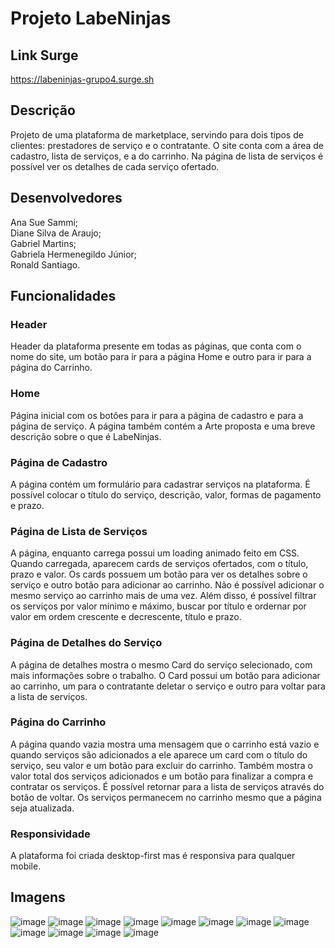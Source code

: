 # Projeto LabeNinjas

## Link Surge
https://labeninjas-grupo4.surge.sh

## Descrição
Projeto de uma plataforma de marketplace, servindo para dois tipos de clientes: prestadores de serviço e o contratante.
O site conta com a área de cadastro, lista de serviços, e a do carrinho. 
Na página de lista de serviços é possível ver os detalhes de cada serviço ofertado.

## Desenvolvedores
Ana Sue Sammi; <br/>
Diane Silva de Araujo; <br/>
Gabriel Martins; <br/>
Gabriela Hermenegildo Júnior; <br/>
Ronald Santiago.

## Funcionalidades

### Header
Header da plataforma presente em todas as páginas, que conta com o nome do site, um botão para ir para a página Home e outro para ir para a página do Carrinho.

### Home
Página inicial com os botões para ir para a página de cadastro e para a página de serviço. 
A página também contém a Arte proposta e uma breve descrição sobre o que é LabeNinjas.

### Página de Cadastro
A página contém um formulário para cadastrar serviços na plataforma. 
É possível colocar o título do serviço, descrição, valor, formas de pagamento e prazo.

### Página de Lista de Serviços
A página, enquanto carrega possui um loading animado feito em CSS. Quando carregada, aparecem cards de serviços ofertados, com o título, prazo e valor. Os cards possuem um botão para ver os detalhes sobre o serviço e outro botão para adicionar ao carrinho. Não é possível adicionar o mesmo serviço ao carrinho mais de uma vez.
Além disso, é possível filtrar os serviços por valor mínimo e máximo, buscar por título e ordernar por valor em ordem crescente e decrescente, título e prazo. 

### Página de Detalhes do Serviço
A página de detalhes mostra o mesmo Card do serviço selecionado, com mais informações sobre o trabalho. O Card possui um botão para adicionar ao carrinho, um para o contratante deletar o serviço e outro para voltar para a lista de serviços.

### Página do Carrinho
A página quando vazia mostra uma mensagem que o carrinho está vazio e quando serviços são adicionados a ele aparece um card com o título do serviço, seu valor e um botão para excluir do carrinho. Também mostra o valor total dos serviços adicionados e um botão para finalizar a compra e contratar os serviços. É possível retornar para a lista de serviços através do botão de voltar.
Os serviços permanecem no carrinho mesmo que a página seja atualizada.

### Responsividade
A plataforma foi criada desktop-first mas é responsiva para qualquer mobile.

## Imagens
![image](https://user-images.githubusercontent.com/94693150/152598982-4e919c41-fc17-4355-9d93-a2e6853fcb83.png)
![image](https://user-images.githubusercontent.com/94693150/152599048-6d24a6dc-76da-4593-ad81-b6805cc494d5.png)
![image](https://user-images.githubusercontent.com/94693150/152599184-acb75a15-6fb3-40d0-8d5e-504cf8fae775.png)
![image](https://user-images.githubusercontent.com/94693150/152602862-41be1754-ee47-4b76-8802-f98233fb2f9d.png)
![image](https://user-images.githubusercontent.com/94693150/152601435-b1a57bd0-574b-40f6-aff8-cdb59abfd854.png)
![image](https://user-images.githubusercontent.com/94693150/152601839-43bb09ba-253f-402b-8821-567f6c8ccf6d.png)
![image](https://user-images.githubusercontent.com/94693150/152601555-cabbfa93-362d-4342-9b42-5273a748689a.png)
![image](https://user-images.githubusercontent.com/94693150/152601940-2b3928c5-0d80-48b8-be5a-206077b83967.png)
![image](https://user-images.githubusercontent.com/94693150/152602089-6722a055-19a2-4abe-9d09-73797fdcdf14.png)
![image](https://user-images.githubusercontent.com/94693150/152602181-f0deb14f-3ebc-4ef8-92fc-7b66b4f8331c.png)
![image](https://user-images.githubusercontent.com/94693150/152601613-51536cb9-f2f4-4098-becd-4a5253842e4c.png)
![image](https://user-images.githubusercontent.com/94693150/152602772-b71e8762-86d9-4fe8-b6ef-f5c5ccfa0cb0.png)
